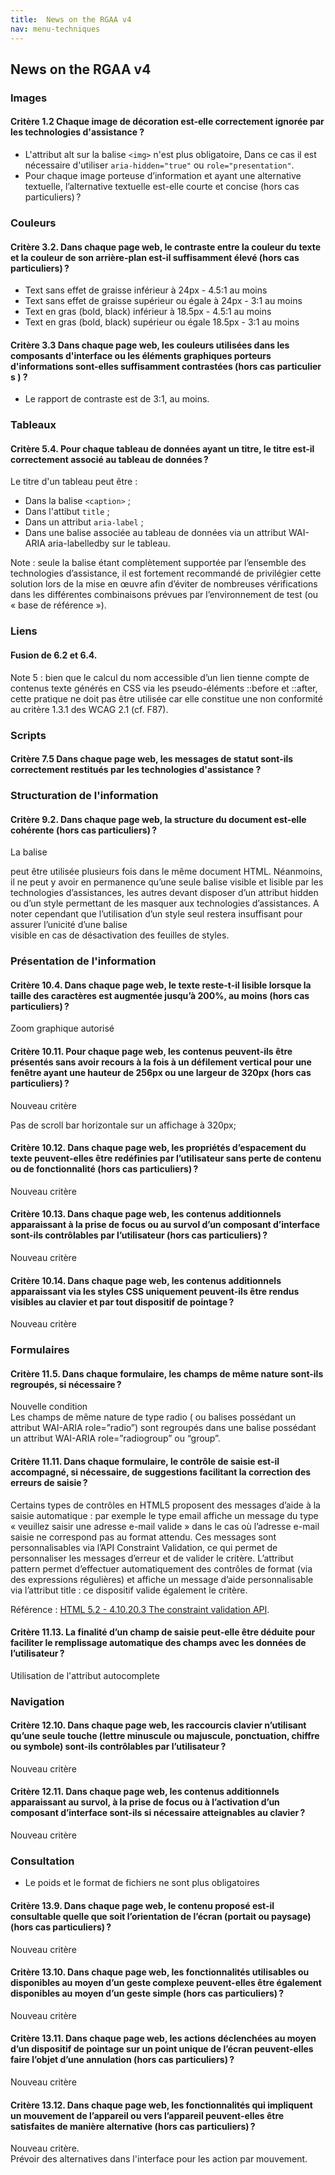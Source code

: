 ```yaml
---
title:  News on the RGAA v4
nav: menu-techniques
---
```


## News on the RGAA v4

### Images

#### Critère 1.2 Chaque image de décoration est-elle correctement ignorée par les technologies d'assistance ?

* L'attribut alt sur la balise `<img>` n'est plus obligatoire, Dans ce cas il est nécessaire d'utiliser `aria-hidden="true"` ou `role="presentation"`.
* Pour chaque image porteuse d’information et ayant une alternative textuelle, l’alternative textuelle est-elle courte et concise (hors cas particuliers) ?

### Couleurs

#### Critère 3.2. Dans chaque page web, le contraste entre la couleur du texte et la couleur de son arrière-plan est-il suffisamment élevé (hors cas particuliers) ?

* Text sans effet de graisse inférieur à 24px - 4.5:1 au moins
* Text sans effet de graisse supérieur ou égale à 24px - 3:1 au moins
* Text en gras (bold, black) inférieur à 18.5px - 4.5:1 au moins
* Text en gras (bold, black) supérieur ou égale 18.5px - 3:1 au moins

#### Critère 3.3 Dans chaque page web, les couleurs utilisées dans les composants d'interface ou les éléments graphiques porteurs d'informations sont-elles suffisamment contrastées (hors cas particulier s ) ?

* Le rapport de contraste est de 3:1, au moins.

### Tableaux

#### Critère 5.4. Pour chaque tableau de données ayant un titre, le titre est-il correctement associé au tableau de données ?
Le titre d'un tableau peut être :
* Dans la balise `<caption>` ;
* Dans l'attibut `title` ;
* Dans un attribut `aria-label` ;
* Dans une balise associée au tableau de données via un attribut WAI-ARIA aria-labelledby sur le tableau.

Note : seule la balise <caption> étant complètement supportée par l’ensemble des technologies d’assistance, il est fortement recommandé de privilégier cette solution lors de la mise en œuvre afin d’éviter de nombreuses vérifications dans les différentes combinaisons prévues par l’environnement de test (ou « base de référence »).

### Liens

#### Fusion de 6.2 et 6.4.
Note 5 : bien que le calcul du nom accessible d’un lien tienne compte de contenus texte générés en CSS via les pseudo-éléments ::before et ::after, cette pratique ne doit pas être utilisée car elle constitue une non conformité au critère 1.3.1 des WCAG 2.1 (cf. F87).

### Scripts

#### Critère 7.5 Dans chaque page web, les messages de statut sont-ils correctement restitués par les technologies d'assistance ?

### Structuration de l'information

#### Critère 9.2. Dans chaque page web, la structure du document est-elle cohérente (hors cas particuliers) ?
La balise <main> peut être utilisée plusieurs fois dans le même document HTML. Néanmoins, il ne peut y avoir en permanence qu’une seule balise visible et lisible par les technologies d’assistances, les autres devant disposer d’un attribut hidden ou d’un style permettant de les masquer aux technologies d’assistances. A noter cependant que l’utilisation d’un style seul restera insuffisant pour assurer l’unicité d’une balise <main> visible en cas de désactivation des feuilles de styles.

### Présentation de l'information

#### Critère 10.4. Dans chaque page web, le texte reste-t-il lisible lorsque la taille des caractères est augmentée jusqu’à 200%, au moins (hors cas particuliers) ?
Zoom graphique autorisé

#### Critère 10.11. Pour chaque page web, les contenus peuvent-ils être présentés sans avoir recours à la fois à un défilement vertical pour une fenêtre ayant une hauteur de 256px ou une largeur de 320px (hors cas particuliers) ?
Nouveau critère

Pas de scroll bar horizontale sur un affichage à 320px;

#### Critère 10.12. Dans chaque page web, les propriétés d’espacement du texte peuvent-elles être redéfinies par l’utilisateur sans perte de contenu ou de fonctionnalité (hors cas particuliers) ?
Nouveau critère

#### Critère 10.13. Dans chaque page web, les contenus additionnels apparaissant à la prise de focus ou au survol d’un composant d’interface sont-ils contrôlables par l’utilisateur (hors cas particuliers) ?
Nouveau critère

#### Critère 10.14. Dans chaque page web, les contenus additionnels apparaissant via les styles CSS uniquement peuvent-ils être rendus visibles au clavier et par tout dispositif de pointage ?
Nouveau critère

### Formulaires

#### Critère 11.5. Dans chaque formulaire, les champs de même nature sont-ils regroupés, si nécessaire ?
Nouvelle condition<br>
Les champs de même nature de type radio ( ou balises possédant un attribut WAI-ARIA role=”radio”) sont regroupés dans une balise possédant un attribut WAI-ARIA role=”radiogroup” ou “group”.

#### Critère 11.11. Dans chaque formulaire, le contrôle de saisie est-il accompagné, si nécessaire, de suggestions facilitant la correction des erreurs de saisie ?
Certains types de contrôles en HTML5 proposent des messages d’aide à la saisie automatique : par exemple le type email affiche un message du type « veuillez saisir une adresse e-mail valide » dans le cas où l’adresse e-mail saisie ne correspond pas au format attendu. Ces messages sont personnalisables via l’API Constraint Validation, ce qui permet de personnaliser les messages d’erreur et de valider le critère. L’attribut pattern permet d’effectuer automatiquement des contrôles de format (via des expressions régulières) et affiche un message d’aide personnalisable via l’attribut title : ce dispositif valide également le critère.

Référence : [HTML 5.2 - 4.10.20.3 The constraint validation API](https://www.w3.org/TR/html52/sec-forms.html#the-constraint-validation-api).

#### Critère 11.13. La finalité d’un champ de saisie peut-elle être déduite pour faciliter le remplissage automatique des champs avec les données de l’utilisateur ?
Utilisation de l'attribut autocomplete

### Navigation

#### Critère 12.10. Dans chaque page web, les raccourcis clavier n’utilisant qu’une seule touche (lettre minuscule ou majuscule, ponctuation, chiffre ou symbole) sont-ils contrôlables par l’utilisateur ?
Nouveau critère

#### Critère 12.11. Dans chaque page web, les contenus additionnels apparaissant au survol, à la prise de focus ou à l’activation d’un composant d’interface sont-ils si nécessaire atteignables au clavier ?
Nouveau critère

### Consultation

* Le poids et le format de fichiers ne sont plus obligatoires

#### Critère 13.9. Dans chaque page web, le contenu proposé est-il consultable quelle que soit l’orientation de l’écran (portait ou paysage) (hors cas particuliers) ?
Nouveau critère

#### Critère 13.10. Dans chaque page web, les fonctionnalités utilisables ou disponibles au moyen d’un geste complexe peuvent-elles être également disponibles au moyen d’un geste simple (hors cas particuliers) ?
Nouveau critère

#### Critère 13.11. Dans chaque page web, les actions déclenchées au moyen d’un dispositif de pointage sur un point unique de l’écran peuvent-elles faire l’objet d’une annulation (hors cas particuliers) ?
Nouveau critère

#### Critère 13.12. Dans chaque page web, les fonctionnalités qui impliquent un mouvement de l’appareil ou vers l’appareil peuvent-elles être satisfaites de manière alternative (hors cas particuliers) ?
Nouveau critère.<br>
Prévoir des alternatives dans l'interface pour les action par mouvement.
